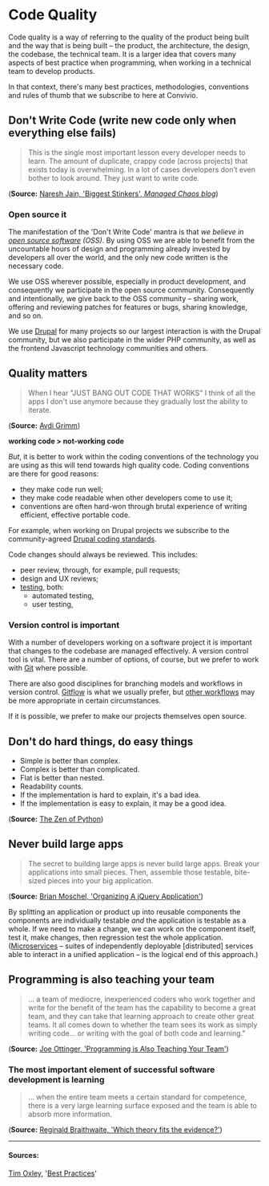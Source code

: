 # Code Quality

Code quality is a way of referring to the quality of the product being built and the way that is being built – the product, the architecture, the design, the codebase, the technical team. It is a larger idea that covers many aspects of best practice when programming, when working in a technical team to develop products.
    
In that context, there's many best practices, methodologies, conventions and rules of thumb that we subscribe to here at Convivio.
 
## Don't Write Code (write new code only when everything else fails)

> This is the single most important lesson every developer needs to learn. The amount of duplicate, crappy code (across projects) that exists today is overwhelming. In a lot of cases developers don’t even bother to look around. They just want to write code.

(**Source:** [Naresh Jain, 'Biggest Stinkers', *Managed Chaos blog*](http://blogs.agilefaqs.com/2009/10/19/biggest-stinkers/))

### Open source it

The manifestation of the 'Don't Write Code' mantra is that _we believe in [open source software](https://opensource.com/resources/what-open-source) (OSS)_. By using OSS we are able to benefit from the uncountable hours of design and programming already invested by developers all over the world, and the only new code written is the necessary code. 

We use OSS wherever possible, especially in product development, and consequently we participate in the open source community. Consequently and intentionally, we give back to the OSS community – sharing work, offering and reviewing patches for features or bugs, sharing knowledge, and so on. 

We use [Drupal](https://www.drupal.org/) for many projects so our largest interaction is with the Drupal community, but we also participate in the wider PHP community, as well as the frontend Javascript technology communities and others.

## Quality matters

> When I hear "JUST BANG OUT CODE THAT WORKS" I think of all the apps I don't use anymore because they gradually lost the ability to iterate.

(**Source:** [Avdi Grimm](https://twitter.com/#!/avdi/status/180747721852985344))

**working code > not-working code**
 
_But_, it is better to work within the coding conventions of the technology you are using as this will tend towards high quality code. Coding conventions are there for good reasons:

* they make code run well;
* they make code readable when other developers come to use it;
* conventions are often hard-won through brutal experience of writing efficient, effective portable code.

For example, when working on Drupal projects we subscribe to the community-agreed [Drupal coding standards](https://www.drupal.org/docs/develop/standards).

Code changes should always be reviewed. This includes:

* peer review, through, for example, pull requests;
* design and UX reviews;
* [testing](/delivery_recipe/technical-delivery/testing/README.md), both:
  * automated testing,
  * user testing,
  
### Version control is important

With a number of developers working on a software project it is important that changes to the codebase are managed effectively. A version control tool is vital. There are a number of options, of course, but we prefer to work with [Git](https://git-scm.com/) where possible.

There are also good disciplines for branching models and workflows in version control. [Gitflow](http://nvie.com/posts/a-successful-git-branching-model/) is what we usually prefer, but [other workflows](https://www.atlassian.com/git/tutorials/comparing-workflows/) may be more appropriate in certain circumstances.  

If it is possible, we prefer to make our projects themselves open source. 

## Don't do hard things, do easy things

* Simple is better than complex.
* Complex is better than complicated.
* Flat is better than nested.
* Readability counts.
* If the implementation is hard to explain, it's a bad idea.
* If the implementation is easy to explain, it may be a good idea.

(**Source:** [The Zen of Python](http://www.python.org/dev/peps/pep-0020/))

## Never build large apps

> The secret to building large apps is never build large apps. Break your applications into small pieces. Then, assemble those testable, bite-sized pieces into your big application.

(**Source:** [Brian Moschel, 'Organizing A jQuery Application'](http://blog.bitovi.com/organizing-a-jquery-application/))

By splitting an application or product up into reusable components the components are individually testable _and_ the application is testable as a whole. If we need to make a change, we can work on the component itself, test it, make changes, then regression test the whole application. ([Microservices](http://martinfowler.com/articles/microservices.html) – suites of independently deployable [distributed] services able to interact in a unified application – is the logical end of this approach.)

## Programming is also teaching your team
> … a team of mediocre, inexperienced coders who work together and write for the benefit of the team has the capability to become a great team, and they can take that learning approach to create other great teams. It all comes down to whether the team sees its work as simply writing code... or writing with the goal of both code and learning."

(**Source:** [Joe Ottinger, 'Programming is Also Teaching Your Team'](http://www.theserverside.com/tt/articles/article.tss?l=ProgrammingisAlsoTeachingYourTeam))

### The most important element of successful software development is learning

> … when the entire team meets a certain standard for competence, there is a very large learning surface exposed and the team is able to absorb more information.

(**Source:** [Reginald Braithwaite, 'Which theory fits the evidence?'](http://weblog.raganwald.com/2007/06/which-theory-first-evidence.html))

<hr>

#### Sources:

[Tim Oxley](https://github.com/timoxley), '[Best Practices](https://github.com/timoxley/best-practices)'

